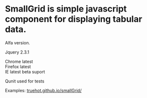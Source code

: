 SmallGrid is simple javascript component for displaying tabular data.
=========
Alfa version.


Jquery 2.3.1


Chrome latest<br>
Firefox latest<br>
IE latest beta suport<br>


Qunit used for tests

Examples: <a href="https://truehot.github.io/smallGrid/">truehot.github.io/smallGrid/</a>
